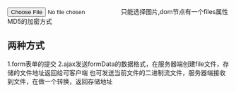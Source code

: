 <input type="file" accept="image/*"/> 只能选择图片,dom节点有一个files属性
MD5的加密方式

## 两种方式
1.form表单的提交
2.ajax发送formData的数据格式，在服务器端创建file文件，存储的文件地址返回给可客户端
也可发送当前文件的二进制流文件，服务器端接收到文件，在做一个转换，返回存储地址